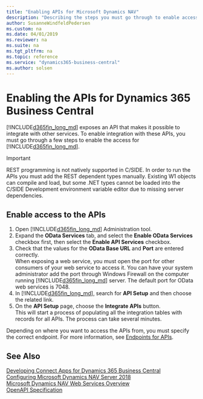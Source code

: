```yaml
---
title: "Enabling APIs for Microsoft Dynamics NAV"
description: "Describing the steps you must go through to enable access to the APIs."
author: SusanneWindfeldPedersen
ms.custom: na
ms.date: 04/01/2019
ms.reviewer: na
ms.suite: na
ms.tgt_pltfrm: na
ms.topic: reference
ms.service: "dynamics365-business-central"
ms.author: solsen
---
```


# Enabling the APIs for Dynamics 365 Business Central
[!INCLUDE[d365fin_long_md](../includes/d365fin_long_md.md)] exposes an API that makes it possible to integrate with other services. To enable integration with these APIs, you must go through a few steps to enable the access for [!INCLUDE[d365fin_long_md](../includes/d365fin_long_md.md)].

> [!IMPORTANT]  
> REST programming is not natively supported in C/SIDE. In order to run the APIs you must add the REST dependent types manually. Existing W1 objects can compile and load, but some .NET types cannot be loaded into the C/SIDE Development environment variable editor due to missing server dependencies.

## Enable access to the APIs
1. Open [!INCLUDE[d365fin_long_md](../includes/d365fin_long_md.md)] Administration tool. 
2. Expand the **OData Services** tab, and select the **Enable OData Services** checkbox first, then select the **Enable API Services** checkbox.
3. Check that the values for the **OData Base URL** and **Port** are entered correctly.  
    When exposing a web service, you must open the port for other consumers of your web service to access it. You can have your system administrator add the port through Windows Firewall on the computer running [!INCLUDE[d365fin_long_md](../includes/d365fin_long_md.md)] server. The default port for OData web services is 7048.
4. In [!INCLUDE[d365fin_long_md](../includes/d365fin_long_md.md)], search for **API Setup** and then choose the related link.
5. On the **API Setup** page, choose the **Integrate APIs** button.  
    This will start a process of populating all the integration tables with records for all APIs. The process can take several minutes.

Depending on where you want to access the APIs from, you must specify the correct endpoint. For more information, see [Endpoints for APIs](endpoints-apis-for-dynamics.md).

## See Also
[Developing Connect Apps for Dynamics 365 Business Central](/dynamics365/business-central/dev-itpro/developer/devenv-develop-connect-apps)  
[Configuring Microsoft Dynamics NAV Server 2018](../../configuring-microsoft-dynamics-nav-server.md)  
[Microsoft Dynamics NAV Web Services Overview](../../microsoft-dynamics-nav-web-services-overview.md)  
[OpenAPI Specification](dynamics-open-api.md)  